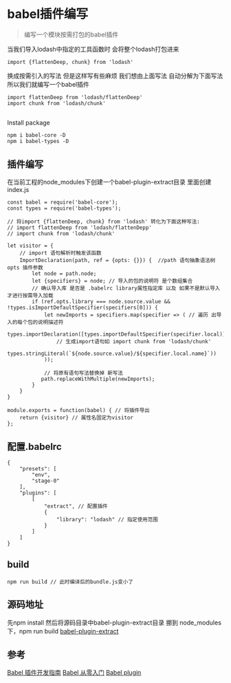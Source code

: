 # babel插件编写

> 编写一个模块按需打包的babel插件

当我们导入lodash中指定的工具函数时 会将整个lodash打包进来

```
import {flattenDeep, chunk} from 'lodash'

```

换成按需引入的写法 但是这样写有些麻烦 我们想由上面写法 自动分解为下面写法 所以我们就编写一个babel插件

```
import flattenDeep from 'lodash/flattenDeep'
import chunk from 'lodash/chunk'
```

##

Install package

```
npm i babel-core -D
npm i babel-types -D
```

## 插件编写

在当前工程的node_modules下创建一个babel-plugin-extract目录 里面创建index.js

```
const babel = require('babel-core');
const types = require('babel-types');

// 将import {flattenDeep, chunk} from 'lodash' 转化为下面这种写法:
// import flattenDeep from 'lodash/flattenDepp'
// import chunk from 'lodash/chunk'

let visitor = {
    // import 语句解析时触发该函数
    ImportDeclaration(path, ref = {opts: {}}) {  //path 语句抽象语法树 opts 插件参数
        let node = path.node;
        let {specifiers} = node; // 导入的包的说明符 是个数组集合
        // 确认导入库 是否是 .babelrc library属性指定库 以及 如果不是默认导入 才进行按需导入加载
        if (ref.opts.library === node.source.value && !types.isImportDefaultSpecifier(specifiers[0])) {
            let newImports = specifiers.map(specifier => ( // 遍历 出导入的每个包的说明描述符
                types.importDeclaration([types.importDefaultSpecifier(specifier.local)],
                // 生成import语句如 import chunk from 'lodash/chunk'
                types.stringLiteral(`${node.source.value}/${specifier.local.name}`))
            ));

            // 将原有语句写法替换掉 新写法
           path.replaceWithMultiple(newImports);
        }
    }
}

module.exports = function(babel) { // 将插件导出
    return {visitor} // 属性名固定为visitor
};

```

## 配置.babelrc

```
{
    "presets": [
        "env",
        "stage-0"
    ],
    "plugins": [
        [
            "extract", // 配置插件
            {
                "library": "lodash" // 指定使用范围
            }
        ]
    ]
}

```

## build

```
npm run build // 此时编译后的bundle.js变小了
```

## 源码地址
先npm install 然后将源码目录中babel-plugin-extract目录 挪到 node_modules下，npm run build
[babel-plugin-extract](https://github.com/Lwenli1224/babel-plugin-extract)


## 参考
[Babel 插件开发指南](https://github.com/brigand/babel-plugin-handbook/blob/master/translations/zh-Hans/README.md#asts)
[Babel 从零入门](http://web.jobbole.com/91277/)
[Babel plugin](https://babeljs.cn/docs/plugins/)
